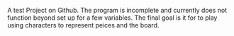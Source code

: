 A test Project on Github. 
The program is incomplete and currently does not function beyond set up for a few variables.
The final goal is it for to play using characters to represent peices and the board.
